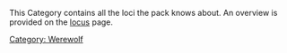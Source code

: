 This Category contains all the loci the pack knows about. An overview is
provided on the [locus](locus "wikilink") page.

[Category: Werewolf](Category:_Werewolf "wikilink")